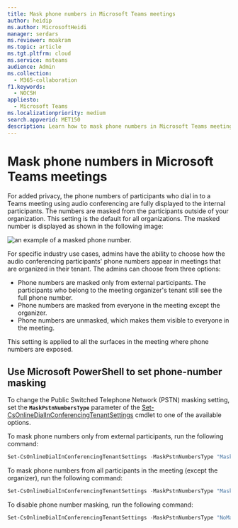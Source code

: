```yaml
---
title: Mask phone numbers in Microsoft Teams meetings
author: heidip
ms.author: MicrosoftHeidi
manager: serdars
ms.reviewer: moakram
ms.topic: article
ms.tgt.pltfrm: cloud
ms.service: msteams
audience: Admin
ms.collection: 
  - M365-collaboration
f1.keywords: 
  - NOCSH
appliesto: 
  - Microsoft Teams
ms.localizationpriority: medium
search.appverid: MET150
description: Learn how to mask phone numbers in Microsoft Teams meetings
---
```


# Mask phone numbers in Microsoft Teams meetings

For added privacy, the phone numbers of participants who dial in to a Teams meeting using audio conferencing are fully displayed to the internal participants. The numbers are masked from the participants outside of your organization. This setting is the default for all organizations. The masked number is displayed as shown in the following image:

![an example of a masked phone number.](media/hiddenPhoneNum.png)

For specific industry use cases, admins have the ability to choose how the audio conferencing participants' phone numbers appear in meetings that are organized in their tenant. The admins can choose from three options:

- Phone numbers are masked only from external participants. The participants who belong to the meeting organizer's tenant still see the full phone number.
- Phone numbers are masked from everyone in the meeting except the organizer.
- Phone numbers are unmasked, which makes them visible to everyone in the meeting.

This setting is applied to all the surfaces in the meeting where phone numbers are exposed.

## Use Microsoft PowerShell to set phone-number masking

To change the Public Switched Telephone Network (PSTN) masking setting, set the **`MaskPstnNumbersType`** parameter of the [Set-CsOnlineDialInConferencingTenantSettings](/powershell/module/skype/set-csonlinedialinconferencingtenantsettings?view=skype-ps) cmdlet to one of the available options.

To mask phone numbers only from external participants, run the following command:

```PowerShell
Set-CsOnlineDialInConferencingTenantSettings -MaskPstnNumbersType "MaskedForExternalUsers"
```

To mask phone numbers from all participants in the meeting (except the organizer), run the following command:

```PowerShell
Set-CsOnlineDialInConferencingTenantSettings -MaskPstnNumbersType "MaskedForAllUsers"
```

To disable phone number masking, run the following command:

```PowerShell
Set-CsOnlineDialInConferencingTenantSettings -MaskPstnNumbersType "NoMasking"
```
